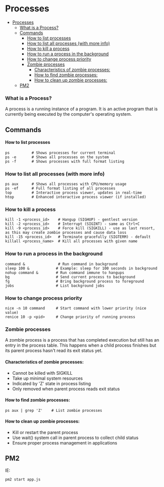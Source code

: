 # Processes

- [Processes](#processes)
    - [What is a Process?](#what-is-a-process)
  - [Commands](#commands)
      - [How to list processes](#how-to-list-processes)
    - [How to list all processes (with more info)](#how-to-list-all-processes-with-more-info)
    - [How to kill a process](#how-to-kill-a-process)
    - [How to run a process in the background](#how-to-run-a-process-in-the-background)
    - [How to change process priority](#how-to-change-process-priority)
    - [Zombie processes](#zombie-processes)
      - [Characteristics of zombie processes:](#characteristics-of-zombie-processes)
      - [How to find zombie processes:](#how-to-find-zombie-processes)
      - [How to clean up zombie processes:](#how-to-clean-up-zombie-processes)
  - [PM2](#pm2)

### What is a Process?
A process is a running instance of a program. It is an active program that is currently being executed by the computer's operating system. 

## Commands

#### How to list processes
```
ps          # Shows processes for current terminal
ps -e       # Shows all processes on the system
ps -f       # Shows processes with full format listing
```

### How to list all processes (with more info)
```
ps aux      # Shows all processes with CPU/memory usage
ps -ef      # Full format listing of all processes
top         # Interactive process viewer, updates in real-time
htop        # Enhanced interactive process viewer (if installed)
```

### How to kill a process
```
kill -1 <process_id>    # Hangup (SIGHUP) - gentlest version
kill -2 <process_id>    # Interrupt (SIGINT) - same as Ctrl+C
kill -9 <process_id>    # Force kill (SIGKILL) - use as last resort, as this may create zombie processes and cause data loss
kill -15 <process_id>   # Terminate gracefully (SIGTERM) - default
killall <process_name>  # Kill all processes with given name
```

### How to run a process in the background
```
command &               # Run command in background
sleep 100 &            # Example: sleep for 100 seconds in background
nohup command &        # Run command immune to hangups
bg                     # Send current process to background
fg                     # Bring background process to foreground
jobs                   # List background jobs

```
### How to change process priority
```
nice -n 10 command     # Start command with lower priority (nice value)
renice 10 -p <pid>     # Change priority of running process
```

### Zombie processes

A zombie process is a process that has completed execution but still has an entry in the process table. This happens when a child process finishes but its parent process hasn't read its exit status yet.

#### Characteristics of zombie processes:
- Cannot be killed with SIGKILL
- Take up minimal system resources
- Indicated by 'Z' state in process listing
- Only removed when parent process reads exit status

#### How to find zombie processes:

```
ps aux | grep 'Z'    # List zombie processes
```

#### How to clean up zombie processes:
- Kill or restart the parent process
- Use wait() system call in parent process to collect child status
- Ensure proper process management in applications


## PM2



IE:  
```
pm2 start app.js
```
